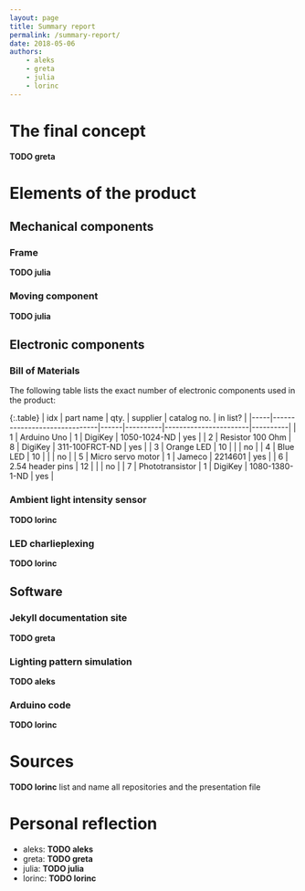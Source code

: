 ```yaml
---
layout: page
title: Summary report
permalink: /summary-report/
date: 2018-05-06
authors:
    - aleks
    - greta
    - julia
    - lorinc
---
```


The final concept
=================
**TODO greta**

Elements of the product
====================

Mechanical components
---------------------

### Frame
**TODO julia**

### Moving component
**TODO julia**

Electronic components
---------------------

### Bill of Materials
The following table lists the exact number of electronic components used in the product:

{:.table}
| idx | part name                    | qty. | supplier | catalog no.           | in list? |
|-----|------------------------------|------|----------|-----------------------|----------|
| 1   | Arduino Uno                  | 1    | DigiKey  | 1050-1024-ND          | yes      |
| 2   | Resistor 100 Ohm             | 8    | DigiKey  | 311-100FRCT-ND        | yes      |
| 3   | Orange LED                   | 10   |          |                       | no       |
| 4   | Blue LED                     | 10   |          |                       | no       |
| 5   | Micro servo motor            | 1    | Jameco   | 2214601               | yes      |
| 6   | 2.54 header pins             | 12   |          |                       | no       |
| 7   | Phototransistor              | 1    | DigiKey  | 1080-1380-1-ND        | yes      |

### Ambient light intensity sensor
**TODO lorinc**

### LED charlieplexing
**TODO lorinc**

Software
--------

### Jekyll documentation site
**TODO greta**

### Lighting pattern simulation
**TODO aleks**

### Arduino code
**TODO lorinc**

Sources
=======

**TODO lorinc** list and name all repositories and the presentation file

Personal reflection
===================

- aleks: **TODO aleks**
- greta: **TODO greta**
- julia: **TODO julia**
- lorinc: **TODO lorinc**
